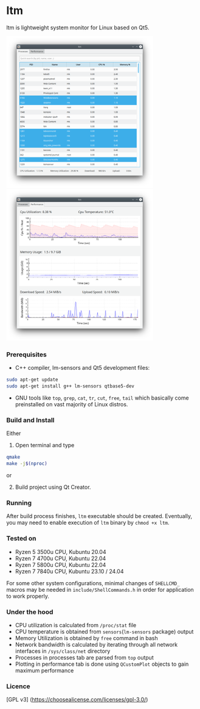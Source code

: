 # ltm

ltm is lightweight system monitor for Linux based on Qt5.

<img src="processes.png" width="386"> <img src="performance.png" width="386">

### Prerequisites

- C++ compiler, lm-sensors and Qt5 development files:
```bash
sudo apt-get update
sudo apt-get install g++ lm-sensors qtbase5-dev
```

- GNU tools like `top`, `grep`, `cat`, `tr`, `cut`, `free`, `tail` which basically come
preinstalled on vast majority of Linux distros.

### Build and Install
Either

1) Open terminal and type 
```bash
qmake
make -j$(nproc)
```
or

2) Build project using Qt Creator.

### Running

After build process finishes, `ltm` executable should be created.
Eventually, you may need to enable execution of `ltm` binary by `chmod +x ltm`.

### Tested on

* Ryzen 5 3500u CPU, Kubuntu 20.04 
* Ryzen 7 4700u CPU, Kubuntu 22.04
* Ryzen 7 5800u CPU, Kubuntu 22.04
* Ryzen 7 7840u CPU, Kubuntu 23.10 / 24.04

For some other system configurations, minimal changes of `SHELLCMD_` macros may be needed in `include/ShellCommands.h` in order for application to work properly.

### Under the hood

- CPU utilization is calculated from `/proc/stat` file
- CPU temperature is obtained from `sensors`(`lm-sensors` package) output
- Memory Utilization is obtained by `free` command in bash
- Network bandwidth is calculated by iterating through all network interfaces in
`/sys/class/net` directory
- Processes in processes tab are parsed from `top` output
- Plotting in performance tab is done using `QCustomPlot` objects to gain maximum performance

### Licence

[GPL v3] (https://choosealicense.com/licenses/gpl-3.0/)
